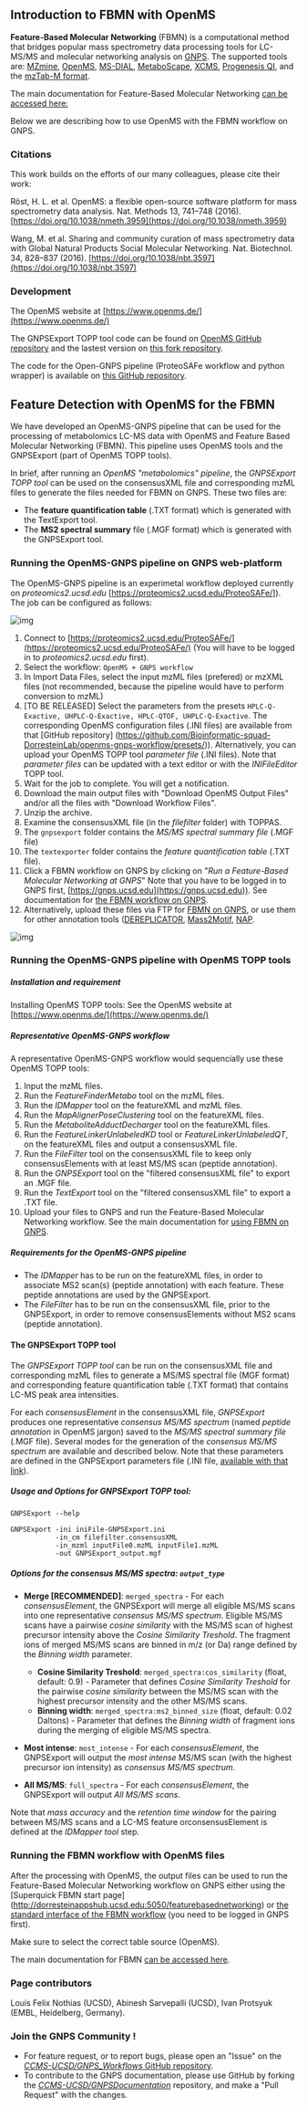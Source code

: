 ## Introduction to FBMN with OpenMS

**Feature-Based Molecular Networking** (FBMN) is a computational method that bridges popular mass spectrometry data processing tools for LC-MS/MS and molecular networking analysis on [GNPS](http://gnps.ucsd.edu). The supported tools are: [MZmine](featurebasedmolecularnetworking-with-mzmine2.md), [OpenMS](featurebasedmolecularnetworking-with-openms.md), [MS-DIAL](featurebasedmolecularnetworking-with-ms-dial.md), [MetaboScape](featurebasedmolecularnetworking-with-metaboscape.md), [XCMS](featurebasedmolecularnetworking-with-xcms3.md), [Progenesis QI](featurebasedmolecularnetworking-with-progenesisQI.md), and the [mzTab-M format](featurebasedmolecularnetworking-with-mztab-m.md).

The main documentation for Feature-Based Molecular Networking [can be accessed here:](featurebasedmolecularnetworking.md)

Below we are describing how to use OpenMS with the FBMN workflow on GNPS.

### Citations

This work builds on the efforts of our many colleagues, please cite their work:

Röst, H. L. et al. OpenMS: a flexible open-source software platform for mass spectrometry data analysis. Nat. Methods 13, 741–748 (2016). [https://doi.org/10.1038/nmeth.3959](https://doi.org/10.1038/nmeth.3959)

Wang, M. et al. Sharing and community curation of mass spectrometry data with Global Natural Products Social Molecular Networking. Nat. Biotechnol. 34, 828–837 (2016). [https://doi.org/10.1038/nbt.3597](https://doi.org/10.1038/nbt.3597)

### Development

The OpenMS website at [https://www.openms.de/](https://www.openms.de/)

The GNPSExport TOPP tool code can be found on [OpenMS GitHub repository](https://github.com/OpenMS/OpenMS) and the lastest version on [this fork repository](https://github.com/Bioinformatic-squad-DorresteinLab/OpenMS/blob/develop/src/topp/GNPSExport.cpp).

The code for the Open-GNPS pipeline (ProteoSAFe workflow and python wrapper) is available on [this GitHub repository](https://github.com/Bioinformatic-squad-DorresteinLab/openms-gnps-workflow).

## Feature Detection with OpenMS for the FBMN

We have developed an OpenMS-GNPS pipeline that can be used for the processing of metabolomics LC-MS data with OpenMS and Feature Based Molecular Networking (FBMN). This pipeline uses OpenMS tools and the GNPSExport (part of OpenMS TOPP tools).

In brief, after running an *OpenMS "metabolomics" pipeline*, the *GNPSExport TOPP tool* can be used on the consensusXML file and corresponding mzML files to generate the files needed for FBMN on GNPS. These two files are:

- The **feature quantification table** (.TXT format) which is generated with the TextExport tool.
- The **MS2 spectral summary** file (.MGF format) which is generated with the GNPSExport tool.

### Running the OpenMS-GNPS pipeline on GNPS web-platform
The OpenMS-GNPS pipeline is an experimetal workflow deployed currently on *proteomics2.ucsd.edu* [https://proteomics2.ucsd.edu/ProteoSAFe/]). The job can be configured as follows:

![img](img/openms/workflow_1.png)

1. Connect to [https://proteomics2.ucsd.edu/ProteoSAFe/](https://proteomics2.ucsd.edu/ProteoSAFe/) (You will have to be logged in to *proteomics2.ucsd.edu* first).
2. Select the workflow: `OpenMS + GNPS workflow`
3. In Import Data Files, select the input mzML files (prefered) or mzXML files (not recommended, because the pipeline would have to perform conversion to mzML)
4. [TO BE RELEASED] Select the parameters from the presets `HPLC-Q-Exactive, UHPLC-Q-Exactive, HPLC-QTOF, UHPLC-Q-Exactive`.
The corresponding OpenMS configuration files (.INI files) are available from that [GitHub repository] (https://github.com/Bioinformatic-squad-DorresteinLab/openms-gnps-workflow/presets/)). Alternatively, you can upload your OpenMS TOPP tool *parameter file* (.INI files). Note that *parameter files* can be updated with a text editor or with the *INIFileEditor* TOPP tool.
5. Wait for the job to complete. You will get a notification.
6. Download the main output files with "Download OpenMS Output Files" and/or all the files with "Download Workflow Files".
7. Unzip the archive.
8. Examine the consensusXML file (in the *filefilter* folder) with TOPPAS.
9. The `gnpsexport` folder contains the *MS/MS spectral summary file* (.MGF file)
10. The `textexporter` folder contains the *feature quantification table* (.TXT file).
11. Click a FBMN workflow on GNPS by clicking on "*Run a Feature-Based Molecular Networking at GNPS*" Note that you have to be logged in to GNPS first, [https://gnps.ucsd.edu](https://gnps.ucsd.edu)). See documentation for [the FBMN workflow on GNPS](https://ccms-ucsd.github.io/GNPSDocumentation/featurebasedmolecularnetworking/).
12. Alternatively, upload these files via FTP for [FBMN on GNPS](https://ccms-ucsd.github.io/GNPSDocumentation/featurebasedmolecularnetworking/), or use them for other annotation tools ([DEREPLICATOR](dereplicator.md), [Mass2Motif](ms2lda.md), [NAP](nap.md).

![img](img/openms/results_1.png)

### Running the OpenMS-GNPS pipeline with OpenMS TOPP tools

##### Installation and requirement

Installing OpenMS TOPP tools: See the OpenMS website at [https://www.openms.de/](https://www.openms.de/)

##### Representative OpenMS-GNPS workflow
A representative OpenMS-GNPS workflow would sequencially use these OpenMS TOPP tools:

  1. Input the mzML files.
  2. Run the *FeatureFinderMetabo* tool on the mzML files.
  3. Run the *IDMapper* tool on the featureXML and mzML files.
  4. Run the *MapAlignerPoseClustering* tool on the featureXML files.
  5. Run the *MetaboliteAdductDecharger* tool on the featureXML files.
  6. Run the *FeatureLinkerUnlabeledKD* tool or *FeatureLinkerUnlabeledQT*, on the featureXML files and output a consensusXML file.
  7. Run the *FileFilter* tool on the consensusXML file to keep only consensusElements with at least MS/MS scan (peptide annotation).  
  8. Run the *GNPSExport* tool on the "filtered consensusXML file" to export an .MGF file.
  9. Run the *TextExport* tool on the "filtered consensusXML file" to export a .TXT file.
  10. Upload your files to GNPS and run the Feature-Based Molecular Networking workflow. See the main documentation for [using FBMN on GNPS](https://ccms-ucsd.github.io/GNPSDocumentation/featurebasedmolecularnetworking/).

##### Requirements for the OpenMS-GNPS pipeline
- The *IDMapper* has to be run on the featureXML files, in order to associate MS2 scan(s) (peptide annotation) with each feature. These peptide annotations are used by the GNPSExport.
- The *FileFilter* has to be run on the consensusXML file, prior to the GNPSExport, in order to remove consensusElements without MS2 scans (peptide annotation).

#### The GNPSExport TOPP tool

The *GNPSExport TOPP tool* can be run on the consensusXML file and corresponding mzML files to generate a MS/MS spectral file (MGF format) and corresponding feature quantification table (.TXT format) that contains LC-MS peak area intensities.

For each *consensusElement* in the consensusXML file, *GNPSExport* produces one representative *consensus MS/MS spectrum* (named *peptide annotation* in OpenMS jargon) saved to the *MS/MS spectral summary file* (.MGF file). Several modes for the generation of the *consensus MS/MS spectrum* are available and described below. Note that these parameters are defined in the GNPSExport parameters file (.INI file, [available with that link](openms_gnpsexport/GNPSExport.ini)).

##### Usage and Options for GNPSExport TOPP tool:

`GNPSExport --help`

```
GNPSExport -ini iniFile-GNPSExport.ini
		   -in_cm filefilter.consensusXML
           -in_mzml inputFile0.mzML inputFile1.mzML
           -out GNPSExport_output.mgf
```

##### Options for the consensus MS/MS spectra: `output_type`

- **Merge [RECOMMENDED]**: `merged_spectra` - For each *consensusElement*, the GNPSExport will merge all eligible MS/MS scans into one representative *consensus MS/MS spectrum*. Eligible MS/MS scans have a pairwise *cosine similarity* with the MS/MS scan of highest precursor intensity above the *Cosine Similarity Treshold*. The fragment ions of merged MS/MS scans are binned in m/z (or Da) range defined by the *Binning width* parameter.

	- **Cosine Similarity Treshold**: `merged_spectra:cos_similarity` (float, default: 0.9) - Parameter that defines *Cosine Similarity Treshold* for the pairwise *cosine similarity* between the MS/MS scan with the highest precursor intensity and the other MS/MS scans.
	- **Binning width**: `merged_spectra:ms2_binned_size` (float, default: 0.02 Daltons) -  Parameter that defines the *Binning width* of fragment ions during the merging of eligible MS/MS spectra.

- **Most intense**: `most_intense` - For each *consensusElement*, the GNPSExport will output the *most intense* MS/MS scan (with the highest precursor ion intensity) as *consensus MS/MS spectrum*.

- **All MS/MS**: `full_spectra` - For each *consensusElement*, the GNPSExport will output *All MS/MS scans*.

Note that *mass accuracy* and the *retention time window* for the pairing between MS/MS scans and a LC-MS feature orconsensusElement is defined at the *IDMapper tool* step.


### Running the FBMN workflow with OpenMS files

After the processing with OpenMS, the output files can be used to run the Feature-Based Molecular Networking workflow on GNPS either using the [Superquick FBMN start page] (http://dorresteinappshub.ucsd.edu:5050/featurebasednetworking) or [the standard interface of the FBMN workflow](https://gnps.ucsd.edu/ProteoSAFe/index.jsp?params=%7B%22workflow%22:%22FEATURE-BASED-MOLECULAR-NETWORKING%22,%22library_on_server%22:%22d.speclibs;%22%7D) (you need to be logged in GNPS first).

Make sure to select the correct table source (OpenMS).

The main documentation for FBMN [can be accessed here](featurebasedmolecularnetworking.md).

### Page contributors
Louis Felix Nothias (UCSD), Abinesh Sarvepalli (UCSD), Ivan Protsyuk (EMBL, Heidelberg, Germany).

### Join the GNPS Community !

- For feature request, or to report bugs, please open an "Issue" on the [*CCMS-UCSD/GNPS_Workflows* GitHub repository](https://github.com/CCMS-UCSD/GNPS_Workflows).
- To contribute to the GNPS documentation, please use GitHub by forking the [*CCMS-UCSD/GNPSDocumentation*]((https://github.com/CCMS-UCSD/GNPSDocumentation)) repository, and make a "Pull Request" with the changes.